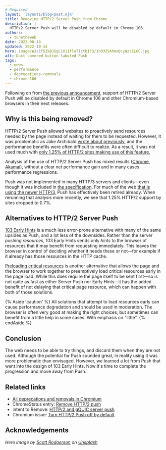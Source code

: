 ```yaml
---
# Required
layout: 'layouts/blog-post.njk'
title: Removing HTTP/2 Server Push from Chrome
description: |
  HTTP/2 Server Push will be disabled by default in Chrome 106
authors:
  - tunetheweb
date: 2022-08-18
updated: 2022-10-14
hero: image/W3z1f5ZkBJSgL1V1IfloTIctbIF3/1h03ZSAhmvQcyWzs1LGC.jpg
alt: Dust covered button labeled Push
tags:
  - news
  - performance
  - deprecations-removals
  - chrome-106
---
```


Following on from [the previous announcement](https://groups.google.com/a/chromium.org/g/blink-dev/c/K3rYLvmQUBY/m/vOWBKZGoAQAJ), support of HTTP/2 Server Push will be disabled by default in Chrome 106 and other Chromium-based browsers in their next releases.

## Why is this being removed?

HTTP/2 Server Push allowed websites to proactively send resources needed by the page instead of waiting for them to be requested. However, it was problematic as Jake Archibald [wrote about previously](https://jakearchibald.com/2017/h2-push-tougher-than-i-thought), and the performance benefits were often difficult to realize. As a result, it was not used much with [only 1.25% of HTTP/2 sites making use of this feature.](https://almanac.httparchive.org/en/2021/http#fig-19)

Analysis of the use of HTTP/2 Server Push has mixed results ([Chrome](https://github.com/httpwg/wg-materials/blob/gh-pages/ietf102/chrome_push.pdf), [Akamai](https://github.com/httpwg/wg-materials/blob/gh-pages/ietf102/akamai-server-push.pdf)), without a clear net performance gain and in many cases performance regressions.

Push was not implemented in many HTTP/3 servers and clients—even though it was included in [the specification](https://www.rfc-editor.org/rfc/rfc9114.html#name-server-push). For much of the web [that is using the newer HTTP/3](https://httparchive.org/reports/state-of-the-web#h3), Push has effectively been retired already. When rerunning that analysis more recently, we see that 1.25% HTTP/2 support by sites dropped to 0.7%.

## Alternatives to HTTP/2 Server Push

[103 Early Hints](/blog/early-hints/) is a much less error-prone alternative with many of the same upsides as Push, and a lot less of the downsides. Rather than the server pushing _resources_, 103 Early Hints sends only _hints_ to the browser of resources that it may benefit from requesting immediately. This leaves the browser in control of deciding whether it needs these or not—for example if it already has those resources in the HTTP cache.

[Preloading critical resources](https://web.dev/preload-critical-assets/) is another alternative that allows the page and the browser to work together to preemptively load critical resources early in the page load. While this does require the page itself to be sent first—so is not quite as fast as either Server Push nor Early Hints—it has the added benefit of not delaying that critical page resource, which can happen with both of those solutions.

{% Aside 'caution' %}
All solutions that attempt to load resources early can cause performance degradation and should be used in moderation. The browser is often very good at making the right choices, but sometimes can benefit from a little help in some cases. With emphasis on "little".
{% endAside %}

## Conclusion

The web needs to be able to try things, and discard them when they are not used. Although the potential for Push sounded great, in reality using it was more problematic than envisaged. However, we learned a lot from Push that went into the design of 103 Early Hints. Now it's time to complete the progression and move away from Push.

## Related links

- [All deprecations and removals in Chromium](/tags/deprecations-removals/)
- ChromeStatus entry: [Remove HTTP/2 push](https://chromestatus.com/feature/6302414934114304)
- Intent to Remove: [HTTP/2 and gQUIC server push](https://groups.google.com/a/chromium.org/g/blink-dev/c/K3rYLvmQUBY/m/vOWBKZGoAQAJ)
- Chromium issue: [Turn HTTP/2 Push off by default](https://bugs.chromium.org/p/chromium/issues/detail?id=1355929)

## Acknowledgements

_Hero image by [Scott Rodgerson](https://unsplash.com/@scottrodgerson) on [Unsplash](https://unsplash.com/photos/AdVK4iQ3-OY)_
